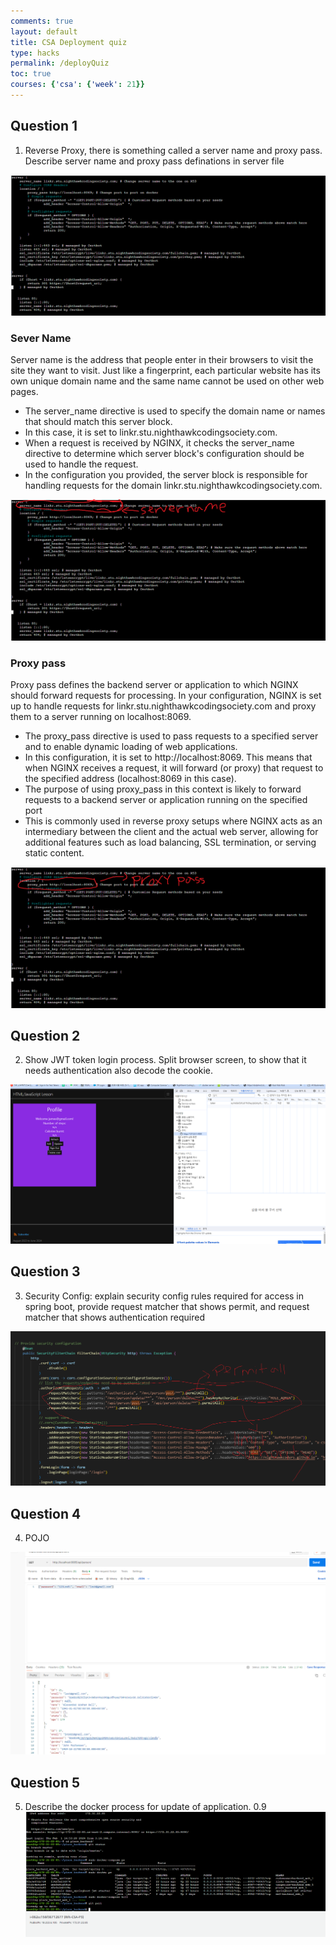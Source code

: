 ```yaml
---
comments: true
layout: default
title: CSA Deployment quiz 
type: hacks
permalink: /deployQuiz
toc: true
courses: {'csa': {'week': 21}}
---
```

## Question 1 

1. Reverse Proxy, there is something called a server name and proxy pass. Describe server name and proxy pass definations in server file

![img](./images/question1.png)

### Sever Name
Server name is the address that people enter in their browsers to visit the site they want to visit. Just like a fingerprint, each particular website has its own unique domain name and the same name cannot be used on other web pages.

- The server_name directive is used to specify the domain name or names that should match this server block. 
- In this case, it is set to linkr.stu.nighthawkcodingsociety.com.
- When a request is received by NGINX, it checks the server_name directive to determine which server block's configuration should be used to handle the request.
- In the configuration you provided, the server block is responsible for handling requests for the domain linkr.stu.nighthawkcodingsociety.com.

![img](./images/servername.png)

### Proxy pass

Proxy pass defines the backend server or application to which NGINX should forward requests for processing. In your configuration, NGINX is set up to handle requests for linkr.stu.nighthawkcodingsociety.com and proxy them to a server running on localhost:8069.

- The proxy_pass directive is used to pass requests to a specified server and to enable dynamic loading of web applications.
- In this configuration, it is set to http://localhost:8069. This means that when NGINX receives a request, it will forward (or proxy) that request to the specified address (localhost:8069 in this case).
- The purpose of using proxy_pass in this context is likely to forward requests to a backend server or application running on the specified port 
- This is commonly used in reverse proxy setups where NGINX acts as an intermediary between the client and the actual web server, allowing for additional features such as load balancing, SSL termination, or serving static content.

![img](./images/proxypass.png)



## Question 2
2. Show JWT token login process. Split browser screen, to show that it needs authentication also decode the cookie.


![img](./images/cookie1.png)

## Question 3
3. Security Config: explain security config rules required for access in spring boot, provide request matcher that shows permit, and request matcher that shows authentication required

![img](./images/security.png)


## Question 4
4. POJO

![img](./images/pojo.png)
## Question 5
5. Describe the docker process for update of application. 0.9
![img](./images/pull.png)



